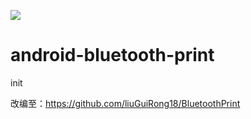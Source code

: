 [![](https://jitpack.io/v/lany192/android-bluetooth-print.svg)](https://jitpack.io/#lany192/android-bluetooth-print)
# android-bluetooth-print
init

改编至：https://github.com/liuGuiRong18/BluetoothPrint

